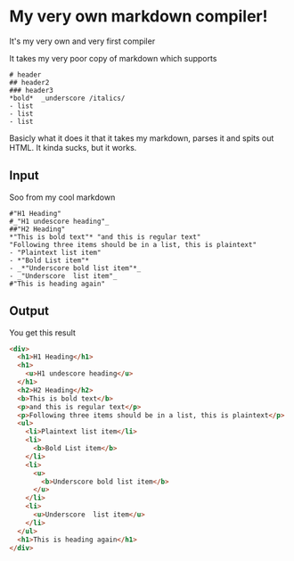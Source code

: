 # My very own markdown compiler!

It's my very own and very first compiler

It takes my very poor copy of markdown which supports
```
# header
## header2
### header3
*bold*  _underscore /italics/
- list
- list
- list
```
Basicly what it does it that it takes my markdown, parses it and spits out HTML.
It kinda sucks, but it works.


## Input
Soo from my cool markdown 
```
#"H1 Heading"
#_"H1 undescore heading"_
##"H2 Heading"
*"This is bold text"* "and this is regular text"
"Following three items should be in a list, this is plaintext"
- "Plaintext list item"
- *"Bold List item"*
- _*"Underscore bold list item"*_
- _"Underscore  list item"_
#"This is heading again"
```

## Output
You get this result

```html
<div>
  <h1>H1 Heading</h1>
  <h1>
    <u>H1 undescore heading</u>
  </h1>
  <h2>H2 Heading</h2>
  <b>This is bold text</b>
  <p>and this is regular text</p>
  <p>Following three items should be in a list, this is plaintext</p>
  <ul>
    <li>Plaintext list item</li>
    <li>
      <b>Bold List item</b>
    </li>
    <li>
      <u>
        <b>Underscore bold list item</b>
      </u>
    </li>
    <li>
      <u>Underscore  list item</u>
    </li>
  </ul>
  <h1>This is heading again</h1>
</div>
```